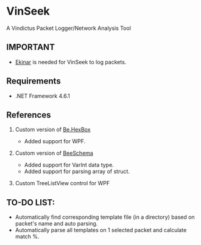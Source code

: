 # VinSeek
A Vindictus Packet Logger/Network Analysis Tool

## IMPORTANT
- [Ekinar](https://github.com/Henrimn/Ekinar) is needed for VinSeek to log packets.

## Requirements
- .NET Framework 4.6.1

## References
1. Custom version of [Be.HexBox](https://sourceforge.net/projects/hexbox/)
	* Added support for WPF.

2. Custom version of [BeeSchema](https://github.com/Michael-Kelley/BeeSchema)
	* Added support for VarInt data type.
	* Added support for parsing array of struct.

3. Custom TreeListView control for WPF

## TO-DO LIST:
- Automatically find corresponding template file (in a directory) based on packet's name and auto parsing.
- Automatically parse all templates on 1 selected packet and calculate match %.